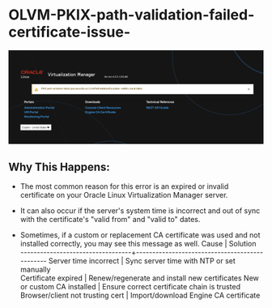 # OLVM-PKIX-path-validation-failed-certificate-issue-
![Screenshot](screenshot1.png)
## Why This Happens:

- The most common reason for this error is an expired or invalid certificate on your Oracle Linux Virtualization Manager server.

- It can also occur if the server's system time is incorrect and out of sync with the certificate's "valid from" and "valid to" dates.

- Sometimes, if a custom or replacement CA certificate was used and not installed correctly, you may see this message as well.
Cause                             |  Solution                                     
----------------------------------+-----------------------------------------------
Server time incorrect             |  Sync server time with NTP or set manually    
Certificate expired               |  Renew/regenerate and install new certificates
New or custom CA installed        |  Ensure correct certificate chain is trusted  
Browser/client not trusting cert  |  Import/download Engine CA certificate        
